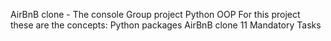 AirBnB clone - The console
Group project
Python
OOP
For this project these are the  concepts:
Python packages
AirBnB clone
11 Mandatory Tasks
